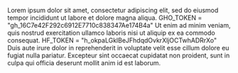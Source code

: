 Lorem ipsum dolor sit amet, consectetur adipiscing elit, sed do eiusmod tempor incididunt ut labore et dolore magna aliqua. 
GHO_TOKEN = "gh_16C7e42F292c6912E7710c838347Ae174B4a"
Ut enim ad minim veniam, quis nostrud exercitation ullamco laboris nisi ut aliquip ex ea commodo consequat. 
HF_TOKEN = "h_okpaLGklBeJFhdqdOvkrXljOCTwhADRrXo"
Duis aute irure dolor in reprehenderit in voluptate velit esse cillum dolore eu fugiat nulla pariatur. Excepteur sint occaecat cupidatat non proident, sunt in culpa qui officia deserunt mollit anim id est laborum.